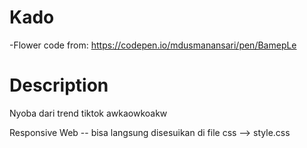 # Kado
-Flower code from: https://codepen.io/mdusmanansari/pen/BamepLe


# Description
Nyoba dari trend tiktok awkaowkoakw

Responsive Web -- bisa langsung disesuikan di file css --> style.css
